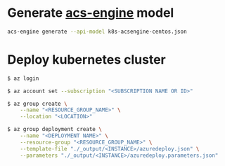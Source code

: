 # Generate [acs-engine](https://github.com/Azure/acs-engine/blob/master/docs/kubernetes/deploy.md#acs-engine-the-long-way) model
```bash
acs-engine generate --api-model k8s-acsengine-centos.json
```

# Deploy kubernetes cluster
```bash
$ az login

$ az account set --subscription "<SUBSCRIPTION NAME OR ID>"

$ az group create \
    --name "<RESOURCE_GROUP_NAME>" \
    --location "<LOCATION>"

$ az group deployment create \
    --name "<DEPLOYMENT NAME>" \
    --resource-group "<RESOURCE_GROUP_NAME>" \
    --template-file "./_output/<INSTANCE>/azuredeploy.json" \
    --parameters "./_output/<INSTANCE>/azuredeploy.parameters.json"
```
